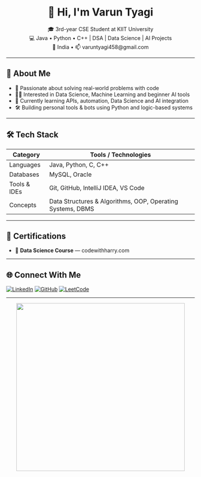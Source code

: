 <h1 align="center">👋 Hi, I'm Varun Tyagi</h1>

<p align="center">
  🎓 3rd-year CSE Student at KIIT University <br>
  💻 Java • Python • C++ | DSA | Data Science | AI Projects <br>
  📍 India • 📫 varuntyagi458@gmail.com
</p>

---

## 🧠 About Me
- 🎯 Passionate about solving real-world problems with code
- 👨‍💻 Interested in Data Science, Machine Learning and beginner AI tools
- 🌱 Currently learning APIs, automation, Data Science and AI integration
- 🛠 Building personal tools & bots using Python and logic-based systems

---

## 🛠️ Tech Stack

| Category      | Tools / Technologies                                      |
|---------------|-----------------------------------------------------------|
| Languages     | Java, Python, C, C++                                      |
| Databases     | MySQL, Oracle                                             |
| Tools & IDEs  | Git, GitHub, IntelliJ IDEA, VS Code                       |
| Concepts      | Data Structures & Algorithms, OOP, Operating Systems, DBMS |

---

## 📜 Certifications

- 🧠 **Data Science Course** — codewithharry.com

---

## 🌐 Connect With Me

[![LinkedIn](https://img.shields.io/badge/-Varun%20Tyagi-blue?style=for-the-badge&logo=Linkedin&logoColor=white&link=https://linkedin.com/in/Varun-Tyagi25)](https://linkedin.com/in/Varun-Tyagi25)
[![GitHub](https://img.shields.io/badge/-GitHub-181717?style=for-the-badge&logo=github&logoColor=white&link=https://github.com/Varun25tVT)](https://github.com/Varun25tVT)
[![LeetCode](https://img.shields.io/badge/-LeetCode-FFA116?style=for-the-badge&logo=LeetCode&logoColor=black&link=https://leetcode.com/Varunt25)](https://leetcode.com/Varunt25)

---

<p align="center">
  <img src="https://github-readme-stats.vercel.app/api?username=Varun25t&show_icons=true&theme=default&hide_title=true" width="450" />
</p>
